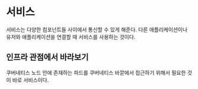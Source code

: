 # 서비스

서비스는 다양한 컴포넌트들 사이에서 통신할 수 있게 해준다. 다른 애플리케이션이나 유저와 애플리케이션을 연결할 때 서비스를 사용하는 것이다.

## 인프라 관점에서 바라보기

쿠버네티스 노드 안에 존재하는 파드를 쿠버네티스 바깥에서 접근하기 위해서 필요한 것이 바로 서비스이다.

